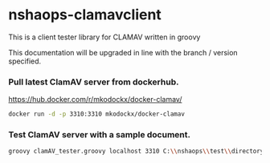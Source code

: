 # nshaops-clamavclient

This is a client tester library for CLAMAV written in groovy

This documentation will be upgraded in line with the branch / version specified.


### Pull latest ClamAV server from dockerhub.
https://hub.docker.com/r/mkodockx/docker-clamav/

```bash
docker run -d -p 3310:3310 mkodockx/docker-clamav
```

### Test ClamAV server with a sample document.

```bash
groovy clamAV_tester.groovy localhost 3310 C:\\nshaops\\test\\directory\\doc.pdf
```